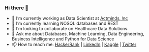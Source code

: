 ### Hi there 👋

<!--
**ltbatista/ltbatista** is a ✨ _special_ ✨ repository because its `README.md` (this file) appears on your GitHub profile.

Here are some ideas to get you started:
-->
- 🔭 I’m currently working as Data Scientist at [Actminds, Inc](https://www.linkedin.com/company/actminds/about/)
- 🌱 I’m currently learning NOSQL databases and REST
- 👯 I’m looking to collaborate on Healthcare Data Solutions
- 💬 Ask me about Databases, Machine Learning, Data Engineering, Business Intelligence and Python for Data Science
- 📫 How to reach me: [HackerRank](https://www.hackerrank.com/lucbatis?hr_r=1) | [LinkedIn](https://www.linkedin.com/in/ltbx/) | [Kaggle](https://www.kaggle.com/g3rnosh) | [Twitter](https://twitter.com/lucbatis1)
